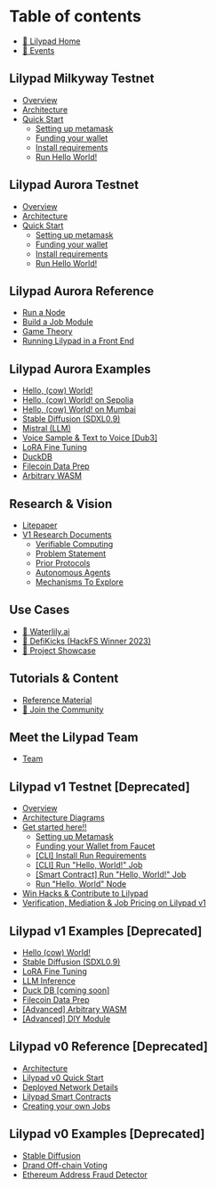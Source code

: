 # Table of contents

* [🍃 Lilypad Home](README.md)
* [📅 Events](upcoming-events.md)

## Lilypad Milkyway Testnet

* [Overview](lilypad-milkyway-testnet/overview.md)
* [Architecture](lilypad-milkyway-testnet/architecture.md)
* [Quick Start](lilypad-milkyway-testnet/quick-start/README.md)
  * [Setting up metamask](lilypad-milkyway-testnet/quick-start/setting-up-metamask.md)
  * [Funding your wallet](lilypad-milkyway-testnet/quick-start/funding-your-wallet-from-faucet.md)
  * [Install requirements](lilypad-milkyway-testnet/quick-start/install-run-requirements.md)
  * [Run Hello World!](lilypad-milkyway-testnet/quick-start/run-hello-world-job-cli.md)

## Lilypad Aurora Testnet

* [Overview](lilypad-aurora-testnet/overview.md)
* [Architecture](lilypad-aurora-testnet/architecture.md)
* [Quick Start](lilypad-aurora-testnet/quick-start/README.md)
  * [Setting up metamask](lilypad-aurora-testnet/quick-start/setting-up-metamask.md)
  * [Funding your wallet](lilypad-aurora-testnet/quick-start/funding-your-wallet-from-faucet.md)
  * [Install requirements](lilypad-aurora-testnet/quick-start/install-run-requirements.md)
  * [Run Hello World!](lilypad-aurora-testnet/quick-start/run-hello-world-job-cli.md)

## Lilypad Aurora Reference

* [Run a Node](lilypad-aurora-reference/run-a-node.md)
* [Build a Job Module](lilypad-aurora-reference/build-a-job-module.md)
* [Game Theory](lilypad-aurora-reference/game-theory.md)
* [Running Lilypad in a Front End](lilypad-aurora-reference/running-lilypad-in-a-front-end.md)

## Lilypad Aurora Examples

* [Hello, (cow) World!](lilypad-aurora-examples/hello-cow-world.md)
* [Hello, (cow) World! on Sepolia](lilypad-aurora-examples/cowsay-sepolia.md)
* [Hello, (cow) World! on Mumbai](lilypad-aurora-examples/cowsay-mumbai.md)
* [Stable Diffusion (SDXL0.9)](lilypad-aurora-examples/stable-diffusion-sdxl0.9.md)
* [Mistral (LLM)](lilypad-aurora-examples/llm-inference.md)
* [Voice Sample & Text to Voice \[Dub3\]](lilypad-aurora-examples/voice-sample-and-text-to-voice-dub3.md)
* [LoRA Fine Tuning](lilypad-aurora-examples/lora-fine-tuning.md)
* [DuckDB](lilypad-aurora-examples/duckdb.md)
* [Filecoin Data Prep](lilypad-aurora-examples/filecoin-data-prep.md)
* [Arbitrary WASM](lilypad-aurora-examples/arbitrary-wasm.md)

## Research & Vision

* [Litepaper](research-and-vision/whitepaper.md)
* [V1 Research Documents](research-and-vision/v1-documents/README.md)
  * [Verifiable Computing](research-and-vision/v1-documents/verifiable-computing.md)
  * [Problem Statement](research-and-vision/v1-documents/problem-statement.md)
  * [Prior Protocols](research-and-vision/v1-documents/prior-protocols.md)
  * [Autonomous Agents](research-and-vision/v1-documents/autonomous-agents.md)
  * [Mechanisms To Explore](research-and-vision/v1-documents/mechanisms-to-explor.md)

## Use Cases

* [🎨 Waterlily.ai](use-cases/waterlily.ai.md)
* [👟 DefiKicks (HackFS Winner 2023)](use-cases/defikicks.md)
* [🌠 Project Showcase](use-cases/project-showcase.md)

## Tutorials & Content

* [Reference Material](tutorials-and-content/reference-material.md)
* [👥 Join the Community](tutorials-and-content/join-the-community.md)

## Meet the Lilypad Team

* [Team](meet-the-lilypad-team/team.md)

## Lilypad v1 Testnet \[Deprecated]

* [Overview](lilypad-v1-testnet-deprecated/overview.md)
* [Architecture Diagrams](lilypad-v1-testnet-deprecated/architecture.md)
* [Get started here!!](lilypad-v1-testnet-deprecated/quick-start/README.md)
  * [Setting up Metamask](lilypad-v1-testnet-deprecated/quick-start/setting-up-metamask.md)
  * [Funding your Wallet from Faucet](lilypad-v1-testnet-deprecated/quick-start/funding-your-wallet-from-faucet.md)
  * [\[CLI\] Install Run Requirements](lilypad-v1-testnet-deprecated/quick-start/install-run-requirements.md)
  * [\[CLI\] Run "Hello, World!" Job](lilypad-v1-testnet-deprecated/quick-start/run-hello-world-job-cli.md)
  * [\[Smart Contract\] Run "Hello, World!" Job](lilypad-v1-testnet-deprecated/quick-start/run-hello-world-from-a-smart-contract.md)
  * [Run "Hello, World" Node](lilypad-v1-testnet-deprecated/quick-start/run-hello-world-node.md)
* [Win Hacks & Contribute to Lilypad](lilypad-v1-testnet-deprecated/win-hacks-and-contribute-to-lilypad.md)
* [Verification, Mediation & Job Pricing on Lilypad v1](lilypad-v1-testnet-deprecated/verification-mediation-and-job-pricing-on-lilypad-v1.md)

## Lilypad v1 Examples \[Deprecated]

* [Hello (cow) World!](lilypad-v1-examples-deprecated/hello-cow-world.md)
* [Stable Diffusion (SDXL0.9)](lilypad-v1-examples-deprecated/stable-diffusion.md)
* [LoRA Fine Tuning](lilypad-v1-examples-deprecated/lora-fine-tuning.md)
* [LLM Inference](lilypad-v1-examples-deprecated/llm-inference.md)
* [Duck DB \[coming soon\]](lilypad-v1-examples-deprecated/duck-db-coming-soon.md)
* [Filecoin Data Prep](lilypad-v1-examples-deprecated/filecoin-data-prep.md)
* [\[Advanced\] Arbitrary WASM](lilypad-v1-examples-deprecated/advanced-arbitrary-wasm.md)
* [\[Advanced\] DIY Module](lilypad-v1-examples-deprecated/advanced-diy-module.md)

## Lilypad v0 Reference \[Deprecated]

* [Architecture](lilypad-v0-reference-deprecated/architecture.md)
* [Lilypad v0 Quick Start](lilypad-v0-reference-deprecated/lilypad-v0-quick-start.md)
* [Deployed Network Details](lilypad-v0-reference-deprecated/deployed-network-details.md)
* [Lilypad Smart Contracts](lilypad-v0-reference-deprecated/lilypad-smart-contracts.md)
* [Creating your own Jobs](lilypad-v0-reference-deprecated/creating-your-own-jobs.md)

## Lilypad v0 Examples \[Deprecated]

* [Stable Diffusion](lilypad-v0-examples-deprecated/stable-diffusion.md)
* [Drand Off-chain Voting](lilypad-v0-examples-deprecated/drand-off-chain-voting.md)
* [Ethereum Address Fraud Detector](lilypad-v0-examples-deprecated/ethereum-address-fraud-detector.md)
